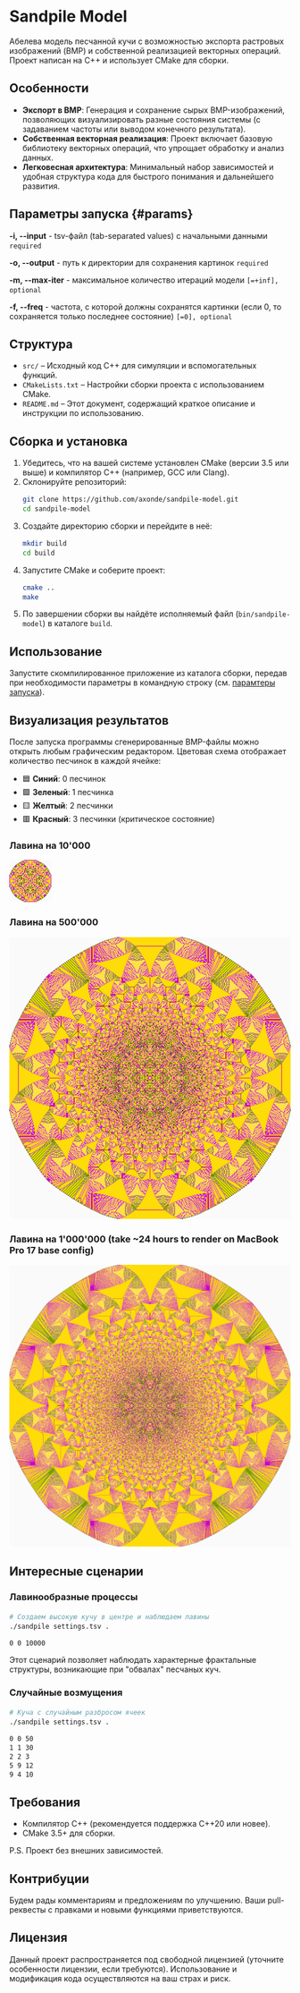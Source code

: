 
# Sandpile Model

Абелева модель песчанной кучи с возможностью экспорта растровых изображений (BMP) и собственной реализацией векторных операций. Проект написан на C++ и использует CMake для сборки.

## Особенности

- **Экспорт в BMP**: Генерация и сохранение сырых BMP-изображений, позволяющих визуализировать разные состояния системы (с задаванием частоты или выводом конечного результата).
- **Собственная векторная реализация**: Проект включает базовую библиотеку векторных операций, что упрощает обработку и анализ данных.
- **Легковесная архитектура**: Минимальный набор зависимостей и удобная структура кода для быстрого понимания и дальнейшего развития.

## Параметры запуска {#params}

  **-i, --input**    - tsv-файл (tab-separated values) c начальными данными `required`

  **-o, --output**   - путь к директории для сохранения картинок `required`

  **-m, --max-iter** - максимальное количество итераций модели `[=+inf], optional`

  **-f, --freq**     - частота, с которой должны сохранятся картинки (если 0, то сохраняется только последнее состояние) `[=0], optional`

## Структура

- `src/` – Исходный код C++ для симуляции и вспомогательных функций.  
- `CMakeLists.txt` – Настройки сборки проекта с использованием CMake.  
- `README.md` – Этот документ, содержащий краткое описание и инструкции по использованию.

## Сборка и установка

1. Убедитесь, что на вашей системе установлен CMake (версии 3.5 или выше) и компилятор C++ (например, GCC или Clang).  
2. Склонируйте репозиторий:
   ```bash
   git clone https://github.com/axonde/sandpile-model.git
   cd sandpile-model
   ```
3. Создайте директорию сборки и перейдите в неё:
   ```bash
   mkdir build
   cd build
   ```
4. Запустите CMake и соберите проект:
   ```bash
   cmake ..
   make
   ```
5. По завершении сборки вы найдёте исполняемый файл (`bin/sandpile-model`) в каталоге `build`.

## Использование

Запустите скомпилированное приложение из каталога сборки, передав при необходимости параметры в командную строку (см. [парамтеры запуска](#params)).

## Визуализация результатов

После запуска программы сгенерированные BMP-файлы можно открыть любым графическим редактором. Цветовая схема отображает количество песчинок в каждой ячейке:

- 🟦  **Синий**: 0 песчинок
- 🟩  **Зеленый**: 1 песчинка
- 🟨  **Желтый**: 2 песчинки
- 🟥  **Красный**: 3 песчинки (критическое состояние)

### Лавина на 10'000
![10'000 avalanche](/assets/10-000.bmp)
### Лавина на 500'000
![500'000 avalanche](/assets/500-000.bmp)
### Лавина на 1'000'000 (take ~24 hours to render on MacBook Pro 17 base config)
![1'000'000 avalanche](/assets/1-000-000.bmp)

## Интересные сценарии

### Лавинообразные процессы
```bash
# Создаем высокую кучу в центре и наблюдаем лавины
./sandpile settings.tsv .
```
```tsv
0 0 10000
```
Этот сценарий позволяет наблюдать характерные фрактальные структуры, возникающие при "обвалах" песчаных куч.

### Случайные возмущения
```bash
# Куча с случайным разбросом ячеек
./sandpile settings.tsv .
```
```tsv
0 0 50
1 1 30
2 2 3
5 9 12
9 4 10
```

## Требования

- Компилятор C++ (рекомендуется поддержка C++20 или новее).
- CMake 3.5+ для сборки.

P.S. Проект без внешних зависимостей.

## Контрибуции

Будем рады комментариям и предложениям по улучшению. Ваши pull-реквесты с правками и новыми функциями приветствуются.

## Лицензия

Данный проект распространяется под свободной лицензией (уточните особенности лицензии, если требуются). Использование и модификация кода осуществляются на ваш страх и риск.
